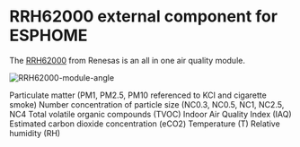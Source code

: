 # RRH62000 external component for ESPHOME

The [RRH62000](https://www.renesas.com/en/products/sensor-products/environmental-sensors/intelligent-sensor-modules/rrh62000-all-one-integrated-sensor-module-pm2-5-rht-tvoc-and-eco2-detection) from Renesas is an all in one air quality module.

![RRH62000-module-angle](https://github.com/user-attachments/assets/dbc4f23e-a389-40d6-b1a5-7ce674e3f9f0)

Particulate matter (PM1, PM2.5, PM10 referenced to KCI and cigarette smoke)
Number concentration of particle size (NC0.3, NC0.5, NC1, NC2.5, NC4
Total volatile organic compounds (TVOC) 
Indoor Air Quality Index (IAQ) 
Estimated carbon dioxide concentration (eCO2) 
Temperature (T) 
Relative humidity (RH)
